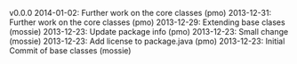 
v0.0.0
2014-01-02:  Further work on the core classes                        (pmo)
2013-12-31:  Further work on the core classes                        (pmo)
2013-12-29:  Extending base clases                                   (mossie)
2013-12-23:  Update package info                                     (pmo)
2013-12-23:  Small change                                            (mossie)
2013-12-23:  Add license to package.java                             (pmo)
2013-12-23:  Initial Commit of base classes                          (mossie)
